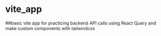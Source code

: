 # vite_app
##basic vite app for practicing backend API calls using React Query and make custom components with tailwindcss
